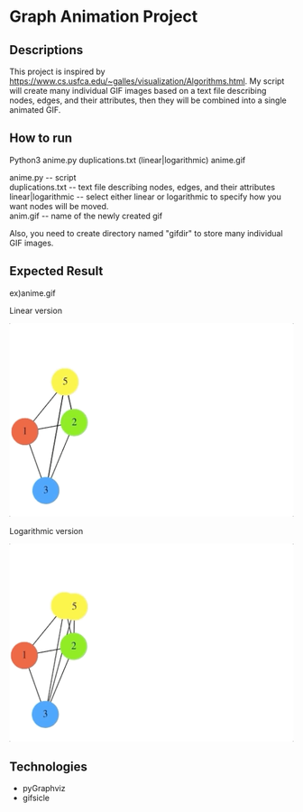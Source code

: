# Graph Animation Project

## Descriptions
This project is inspired by https://www.cs.usfca.edu/~galles/visualization/Algorithms.html.
My script will create many individual GIF images based on a text file describing nodes, edges, and their attributes, then they will be combined into a single animated GIF.

## How to run 
Python3 anime.py duplications.txt (linear|logarithmic) anime.gif

anime.py -- script  <br />
duplications.txt -- text file describing nodes, edges, and their attributes <br />
linear|logarithmic -- select either linear or logarithmic to specify how you want nodes will be moved.  <br />
anim.gif -- name of the newly created gif <br />

Also, you need to create directory named "gifdir" to store many individual GIF images.

## Expected Result
ex)anime.gif

Linear version 

![](gif_directory/linear_version.gif)

Logarithmic version

![](gif_directory/logarithmic_version.gif)

## Technologies
- pyGraphviz
- gifsicle

